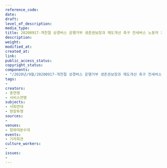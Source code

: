```yaml
---
reference_code: 
date: 
draft: 
level_of_description: 
media_type: 
title: 20200917-개천절 상경버스 운행거부 생존권보장과 제도개선 촉구 전세버스 노동자 기자회견
description: 
weight: 
modified_at: 
created_at: 
link: 
public_access_status: 
copyright_status: 
components:
- "/2020년/9월/20200917-개천절 상경버스 운행거부 생존권보장과 제도개선 촉구 전세버스 노동자 기자회견/_5D_0332.jpg"
tags:
- 
creators:
- 총연맹
- 서비스연맹
subjects:
- 사회연대
- 현장투쟁
sources:
- 
venues:
- 청와대분수대
events:
- 기자회견
culture_workers:
- 
issues:
- 
---
```

